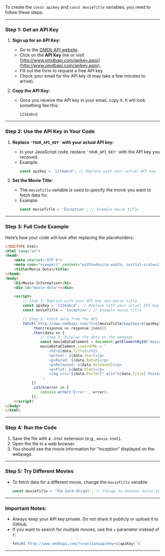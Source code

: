 To create the `const apiKey` and `const movieTitle` variables, you need to follow these steps:

---

### **Step 1: Get an API Key**
1. **Sign up for an API Key:**
   - Go to the [OMDb API website](http://www.omdbapi.com/).
   - Click on the **API Key** link or visit [http://www.omdbapi.com/apikey.aspx](http://www.omdbapi.com/apikey.aspx).
   - Fill out the form to request a free API key.
   - Check your email for the API key (it may take a few minutes to arrive).

2. **Copy the API Key:**
   - Once you receive the API key in your email, copy it. It will look something like this:
     ```
     1234abcd
     ```

---

### **Step 2: Use the API Key in Your Code**
1. **Replace `'YOUR_API_KEY'` with your actual API key:**
   - In your JavaScript code, replace `'YOUR_API_KEY'` with the API key you received.
   - Example:
     ```javascript
     const apiKey = '1234abcd'; // Replace with your actual API key
     ```

2. **Set the Movie Title:**
   - The `movieTitle` variable is used to specify the movie you want to fetch data for.
   - Example:
     ```javascript
     const movieTitle = 'Inception'; // Example movie title
     ```

---

### **Step 3: Full Code Example**
Here’s how your code will look after replacing the placeholders:

```html
<!DOCTYPE html>
<html lang="en">
<head>
    <meta charset="UTF-8">
    <meta name="viewport" content="width=device-width, initial-scale=1.0">
    <title>Movie Data</title>
</head>
<body>
    <h1>Movie Information</h1>
    <div id="movie-data"></div>

    <script>
        // Step 1: Replace with your API key and movie title
        const apiKey = '1234abcd'; // Replace with your actual API key
        const movieTitle = 'Inception'; // Example movie title

        // Step 2: Fetch data from the API
        fetch(`http://www.omdbapi.com/?t=${movieTitle}&apikey=${apiKey}`)
            .then(response => response.json())
            .then(data => {
                // Step 3: Display the data on the webpage
                const movieDataElement = document.getElementById('movie-data');
                movieDataElement.innerHTML = `
                    <h2>${data.Title}</h2>
                    <p>Year: ${data.Year}</p>
                    <p>Rated: ${data.Rated}</p>
                    <p>Released: ${data.Released}</p>
                    <p>Plot: ${data.Plot}</p>
                    <img src="${data.Poster}" alt="${data.Title} Poster">
                `;
            })
            .catch(error => {
                console.error('Error:', error);
            });
    </script>
</body>
</html>
```

---

### **Step 4: Run the Code**
1. Save the file with a `.html` extension (e.g., `movie.html`).
2. Open the file in a web browser.
3. You should see the movie information for "Inception" displayed on the webpage.

---

### **Step 5: Try Different Movies**
- To fetch data for a different movie, change the `movieTitle` variable:
  ```javascript
  const movieTitle = 'The Dark Knight'; // Change to another movie title
  ```

---

### **Important Notes:**
- Always keep your API key private. Do not share it publicly or upload it to GitHub.
- If you want to search for multiple movies, use the `s` parameter instead of `t`:
  ```javascript
  fetch(`http://www.omdbapi.com/?s=action&apikey=${apiKey}`)
  ```

---

